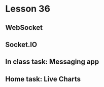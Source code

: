 # Lesson 36

## WebSocket

## Socket.IO

## In class task: Messaging app

## Home task: Live Charts
